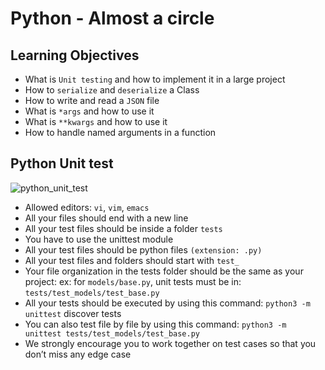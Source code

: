 # Python - Almost a circle

## Learning Objectives
* What is `Unit testing` and how to implement it in a large project
* How to `serialize` and `deserialize` a Class
* How to write and read a `JSON` file
* What is `*args` and how to use it
* What is `**kwargs` and how to use it
* How to handle named arguments in a function

## Python Unit test
![python_unit_test](https://res.cloudinary.com/dyd911kmh/image/upload/f_auto,q_auto:best/v1588353328/unit9_ys353w.png)
* Allowed editors: `vi`, `vim`, `emacs`
* All your files should end with a new line
* All your test files should be inside a folder `tests`
* You have to use the unittest module
* All your test files should be python files `(extension: .py)`
* All your test files and folders should start with `test_`
* Your file organization in the tests folder should be the same as your project: ex: for `models/base.py`, unit tests must be in: `tests/test_models/test_base.py`
* All your tests should be executed by using this command: `python3 -m unittest` discover tests
* You can also test file by file by using this command: `python3 -m unittest tests/test_models/test_base.py`
* We strongly encourage you to work together on test cases so that you don’t miss any edge case
